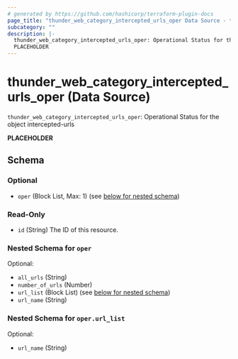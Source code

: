 ```yaml
---
# generated by https://github.com/hashicorp/terraform-plugin-docs
page_title: "thunder_web_category_intercepted_urls_oper Data Source - terraform-provider-thunder"
subcategory: ""
description: |-
  thunder_web_category_intercepted_urls_oper: Operational Status for the object intercepted-urls
  PLACEHOLDER
---
```


# thunder_web_category_intercepted_urls_oper (Data Source)

`thunder_web_category_intercepted_urls_oper`: Operational Status for the object intercepted-urls

__PLACEHOLDER__



<!-- schema generated by tfplugindocs -->
## Schema

### Optional

- `oper` (Block List, Max: 1) (see [below for nested schema](#nestedblock--oper))

### Read-Only

- `id` (String) The ID of this resource.

<a id="nestedblock--oper"></a>
### Nested Schema for `oper`

Optional:

- `all_urls` (String)
- `number_of_urls` (Number)
- `url_list` (Block List) (see [below for nested schema](#nestedblock--oper--url_list))
- `url_name` (String)

<a id="nestedblock--oper--url_list"></a>
### Nested Schema for `oper.url_list`

Optional:

- `url_name` (String)


